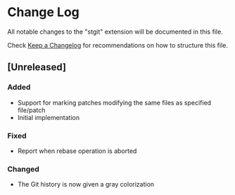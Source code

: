 # Change Log

All notable changes to the "stgit" extension will be documented in this file.

Check [Keep a Changelog](http://keepachangelog.com/) for recommendations on how to structure this file.

## [Unreleased]
### Added
- Support for marking patches modifying the same files as specified file/patch
- Initial implementation

### Fixed
- Report when rebase operation is aborted

### Changed
- The Git history is now given a gray colorization
